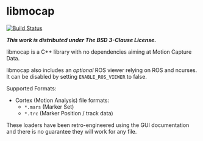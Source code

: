 libmocap
========

[![Build Status](https://travis-ci.org/jrl-umi3218/libmocap.svg?branch=master)](https://travis-ci.org/jrl-umi3218/libmocap)

***This work is distributed under The BSD 3-Clause License.***


libmocap is a C++ library with no dependencies aiming at Motion
Capture Data.

libmocap also includes an *optional* ROS viewer relying on ROS and
ncurses. It can be disabled by setting `ENABLE_ROS_VIEWER` to false.


Supported Formats:

 - Cortex (Motion Analysis) file formats:
   - `*.mars` (Marker Set)
   - `*.trc` (Marker Position / track data)


These loaders have been retro-engineered using the GUI documentation
and there is no guarantee they will work for any file.
